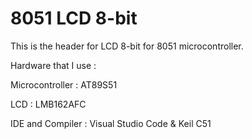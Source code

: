 # 8051 LCD 8-bit

This is the header for LCD 8-bit for 8051 microcontroller.

Hardware that I use :

Microcontroller   : AT89S51

LCD				  : LMB162AFC

IDE and Compiler  : Visual Studio Code & Keil C51
